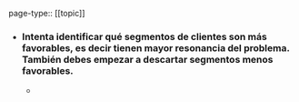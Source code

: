 page-type:: [[topic]]
- ### Intenta identificar qué segmentos de clientes son más favorables, es decir tienen mayor resonancia del problema. También debes empezar a descartar segmentos menos favorables.
  - 


